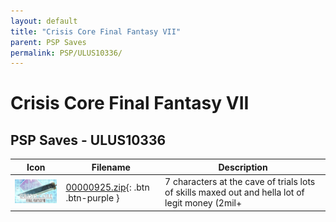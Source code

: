 ```yaml
---
layout: default
title: "Crisis Core Final Fantasy VII"
parent: PSP Saves
permalink: PSP/ULUS10336/
---
```

# Crisis Core Final Fantasy VII

## PSP Saves - ULUS10336

| Icon | Filename | Description |
|------|----------|-------------|
| ![Crisis Core Final Fantasy VII](ICON0.PNG) | [00000925.zip](00000925.zip){: .btn .btn-purple } | 7 characters at the cave of trials lots of skills maxed out and hella lot of legit money (2mil+ |
